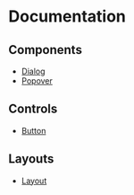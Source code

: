 # Documentation

## Components
- [Dialog](components/dialog.md)
- [Popover](components/popover.md)

## Controls
- [Button](controls/button.md)

## Layouts
- [Layout](layouts/layout.md)